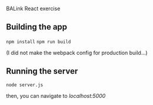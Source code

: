 
BALink React exercise 

## Building the app

`npm install`
`npm run build`

(I did not make the webpack config for production build...)

## Running the server

`node server.js`

then, you can navigate to _localhost:5000_

